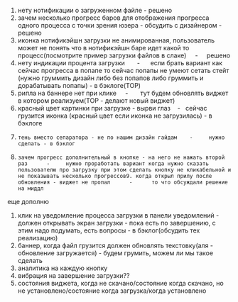 1.  нету нотификации о загруженном файле - решено
2. зачем несколько прогресс баров для отображения прогресса одного процесса с точки зрения юзера - обсудить с дизайнером - решено
3.  иконка нотификэйшн загрузки не анимированная, пользователь может не понять что в нотификэйшн баре идет какой то процесс(посмотрите пример загрузки файлов в слаке)     -     решено
4.  нету индикации процента загрузки       -      если брать вариант как сейчас прогресса в попапе то сейчас попапы не умеют сетать стейт (нужно груммить дизайн либо без попапов либо груммить и дорабатывать попапы) - в бэклоге(TOP)
5.   рипла на баннере нет при клике     -       тут будем обновлять виджет в котором реализуем(TOP - делают новый виджет)
6.    красный цвет картинки при загрузке - вырви глаз    -   сейчас грузится иконка (красный цвет если иконка не загрузилась) - в бэклоге
7.     тень вместо сепаратора - не по нашим дизайн гайдам    -     нужно сделать - в бэклог
8.     зачем прогресс дополнительный в кнопке - на него не нажать второй раз      -     нужно проработать вариант когда нужно сказать пользователю про загрузку при этом сделать кнопку не кликабельной и не показывать несколько прогрессов9. когда открыл прилу после обновления - виджет не пропал      -      то что обсуждали решение на миддл


еще дополню  
1. клик на уведомление процесса загрузки в панели уведомлений  - должен открывать экран загрузки - пока есть по завершению, с этим надо подумать, есть вопросы - в бэклог(обсудить тех реализацию)
2. баннер, когда файл грузится должен обновлять текстовку(аля - обновление загружается) - будем грумить, можем ли мы такое сделать
3. аналитика на каждую кнопку
4. вибрация на завершение загрузки??
5. состояния виджета, когда не скачано/состояние когда скачано, но не установлено/состояние когда загрузка/когда установлено